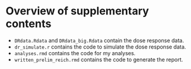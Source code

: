 # Overview of supplementary contents 

* `DRdata.Rdata` and `DRdata_big.Rdata` contain the dose response data.
* `dr_simulate.r` contains the code to simulate the dose response data.
* `analyses.rmd` contains the code for my analyses.  
* `written_prelim_reich.rmd` contains the code to generate the report.
